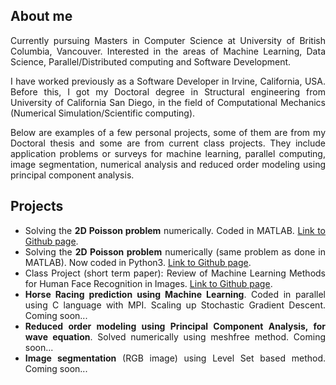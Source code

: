
## About me
<div style="text-align: justify">
Currently pursuing Masters in Computer Science at University of British Columbia, Vancouver. Interested in the areas of Machine Learning, Data Science, Parallel/Distributed computing and Software Development.

I have worked previously as a Software Developer in Irvine, California, USA. Before this, I got my Doctoral degree in Structural engineering from University of California San Diego, in the field of Computational Mechanics (Numerical Simulation/Scientific computing).

Below are examples of a few personal projects, some of them are from my Doctoral thesis and some are from current class projects. They include application problems or surveys for machine learning, parallel computing, image segmentation, numerical analysis and reduced order modeling using principal component analysis. 
</div>

## Projects
<div style="text-align: justify">
  
<ul style="list-style-type:disc;">
  <li>Solving the <b>2D Poisson problem</b> numerically. Coded in MATLAB. <a href="https://bramyarao.github.io/2D-POISSON-MATLAB/" target="_blank">Link to Github page</a>.</li>
  <li>Solving the <b>2D Poisson problem</b> numerically (same problem as done in MATLAB). Now coded in Python3. <a href="https://bramyarao.github.io/2D-POISSON-PYTHON/" target="_blank">Link to Github page</a>.</li>
  <li>Class Project (short term paper): Review of Machine Learning Methods for Human Face Recognition in Images. <a href="https://bramyarao.github.io/Review-Face-Recognition/" target="_blank">Link to Github page</a>.</li>
  <li><b>Horse Racing prediction using Machine Learning</b>. Coded in parallel using C language with MPI. Scaling up Stochastic Gradient Descent. Coming soon...</li>
  <li><b>Reduced order modeling using Principal Component Analysis, for wave equation</b>. Solved numerically using meshfree method. Coming soon...</li>
  <li><b>Image segmentation</b> (RGB image) using Level Set based method. Coming soon...</li>
</ul>

  
</div>

